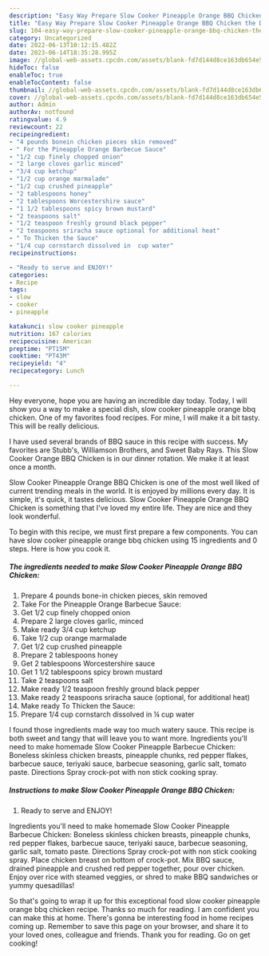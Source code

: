 ```yaml
---
description: "Easy Way Prepare Slow Cooker Pineapple Orange BBQ Chicken the Delicious"
title: "Easy Way Prepare Slow Cooker Pineapple Orange BBQ Chicken the Delicious"
slug: 104-easy-way-prepare-slow-cooker-pineapple-orange-bbq-chicken-the-delicious
category: Uncategorized
date: 2022-06-13T10:12:15.482Z
date: 2023-06-14T18:35:28.995Z
image: //global-web-assets.cpcdn.com/assets/blank-fd7d144d8ce163db654e5a02c40b08a2775adb7897d16e4062681dc7e1b2800f.png
hideToc: false
enableToc: true
enableTocContent: false
thumbnail: //global-web-assets.cpcdn.com/assets/blank-fd7d144d8ce163db654e5a02c40b08a2775adb7897d16e4062681dc7e1b2800f.png
cover: //global-web-assets.cpcdn.com/assets/blank-fd7d144d8ce163db654e5a02c40b08a2775adb7897d16e4062681dc7e1b2800f.png
author: Admin
authorAv: notfound
ratingvalue: 4.9
reviewcount: 22
recipeingredient:
- "4 pounds bonein chicken pieces skin removed"
- " For the Pineapple Orange Barbecue Sauce"
- "1/2 cup finely chopped onion"
- "2 large cloves garlic minced"
- "3/4 cup ketchup"
- "1/2 cup orange marmalade"
- "1/2 cup crushed pineapple"
- "2 tablespoons honey"
- "2 tablespoons Worcestershire sauce"
- "1 1/2 tablespoons spicy brown mustard"
- "2 teaspoons salt"
- "1/2 teaspoon freshly ground black pepper"
- "2 teaspoons sriracha sauce optional for additional heat"
- " To Thicken the Sauce"
- "1/4 cup cornstarch dissolved in  cup water"
recipeinstructions:

- "Ready to serve and ENJOY!"
categories:
- Recipe
tags:
- slow
- cooker
- pineapple

katakunci: slow cooker pineapple 
nutrition: 167 calories
recipecuisine: American
preptime: "PT15M"
cooktime: "PT43M"
recipeyield: "4"
recipecategory: Lunch

---
```



Hey everyone, hope you are having an incredible day today. Today, I will show you a way to make a special dish, slow cooker pineapple orange bbq chicken. One of my favorites food recipes. For mine, I will make it a bit tasty. This will be really delicious.

I have used several brands of BBQ sauce in this recipe with success. My favorites are Stubb&#39;s, Williamson Brothers, and Sweet Baby Rays. This Slow Cooker Orange BBQ Chicken is in our dinner rotation. We make it at least once a month.

Slow Cooker Pineapple Orange BBQ Chicken is one of the most well liked of current trending meals in the world. It is enjoyed by millions every day. It is simple, it's quick, it tastes delicious. Slow Cooker Pineapple Orange BBQ Chicken is something that I've loved my entire life. They are nice and they look wonderful.


To begin with this recipe, we must first prepare a few components. You can have slow cooker pineapple orange bbq chicken using 15 ingredients and 0 steps. Here is how you cook it.

<!--inarticleads1-->

##### The ingredients needed to make Slow Cooker Pineapple Orange BBQ Chicken:

1. Prepare 4 pounds bone-in chicken pieces, skin removed
1. Take  For the Pineapple Orange Barbecue Sauce:
1. Get 1/2 cup finely chopped onion
1. Prepare 2 large cloves garlic, minced
1. Make ready 3/4 cup ketchup
1. Take 1/2 cup orange marmalade
1. Get 1/2 cup crushed pineapple
1. Prepare 2 tablespoons honey
1. Get 2 tablespoons Worcestershire sauce
1. Get 1 1/2 tablespoons spicy brown mustard
1. Take 2 teaspoons salt
1. Make ready 1/2 teaspoon freshly ground black pepper
1. Make ready 2 teaspoons sriracha sauce (optional, for additional heat)
1. Make ready  To Thicken the Sauce:
1. Prepare 1/4 cup cornstarch dissolved in ¼ cup water


I found those ingredients made way too much watery sauce. This recipe is both sweet and tangy that will leave you to want more. Ingredients you&#39;ll need to make homemade Slow Cooker Pineapple Barbecue Chicken: Boneless skinless chicken breasts, pineapple chunks, red pepper flakes, barbecue sauce, teriyaki sauce, barbecue seasoning, garlic salt, tomato paste. Directions Spray crock-pot with non stick cooking spray. 

<!--inarticleads2-->

##### Instructions to make Slow Cooker Pineapple Orange BBQ Chicken:


1. Ready to serve and ENJOY!

Ingredients you&#39;ll need to make homemade Slow Cooker Pineapple Barbecue Chicken: Boneless skinless chicken breasts, pineapple chunks, red pepper flakes, barbecue sauce, teriyaki sauce, barbecue seasoning, garlic salt, tomato paste. Directions Spray crock-pot with non stick cooking spray. Place chicken breast on bottom of crock-pot. Mix BBQ sauce, drained pineapple and crushed red pepper together, pour over chicken. Enjoy over rice with steamed veggies, or shred to make BBQ sandwiches or yummy quesadillas! 

So that's going to wrap it up for this exceptional food slow cooker pineapple orange bbq chicken recipe. Thanks so much for reading. I am confident you can make this at home. There's gonna be interesting food in home recipes coming up. Remember to save this page on your browser, and share it to your loved ones, colleague and friends. Thank you for reading. Go on get cooking!
